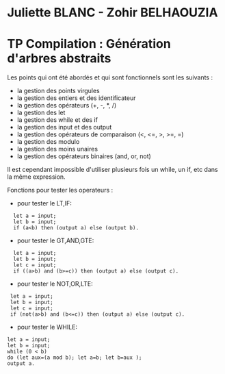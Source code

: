 # Juliette BLANC - Zohir BELHAOUZIA

# TP Compilation : Génération d'arbres abstraits

Les points qui ont été abordés et qui sont fonctionnels sont les suivants :
- la gestion des points virgules
- la gestion des entiers et des identificateur
- la gestion des opérateurs (+, -, *, /)
- la gestion des let
- la gestion des while et des if
- la gestion des input et des output
- la gestion des opérateurs de comparaison (<, <=, >, >=, =)
- la gestion des modulo
- la gestion des moins unaires
- la gestion des opérateurs binaires (and, or, not)

Il est cependant impossible d'utiliser plusieurs fois un while, un if, etc dans la même expression.

Fonctions pour tester les operateurs :

- pour tester le LT,IF:
```
  let a = input;
  let b = input;
  if (a<b) then (output a) else (output b).
```
- pour tester le GT,AND,GTE:
```
  let a = input;
  let b = input;
  let c = input;
  if ((a>b) and (b>=c)) then (output a) else (output c).
```
- pour tester le NOT,OR,LTE:
 ```
  let a = input;
  let b = input;
  let c = input;
  if (not(a>b) and (b<=c)) then (output a) else (output c).
 ```
- pour tester le WHILE:
```
let a = input;
let b = input;
while (0 < b)
do (let aux=(a mod b); let a=b; let b=aux );
output a.
```

